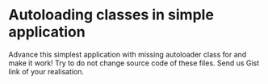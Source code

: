 # Autoloading classes in simple application

Advance this simplest application with missing autoloader class for and make it work!
Try to do not change source code of these files.
Send us Gist link of your realisation.
